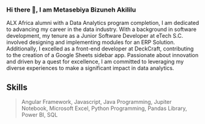 ### Hi there 👋, I am Metasebiya Bizuneh Akililu 
ALX Africa alumni with a Data Analytics program completion, I am dedicated to advancing my career in the data industry. With a background in software development, my tenure as a Junior Software Developer at eTech S.C. involved designing and implementing modules for an ERP Solution. Additionally, I excelled as a front-end developer at DeckCraft, contributing to the creation of a Google Sheets sidebar app. Passionate about innovation and driven by a quest for excellence, I am committed to leveraging my diverse experiences to make a significant impact in data analytics.

## Skills
> Angular Framework,
> Javascript,
> Java Programming,
> Jupiter Notebook,
> Microsoft Excel,
> Python Programming,
> Pandas Library,
> Power BI,
> SQL

